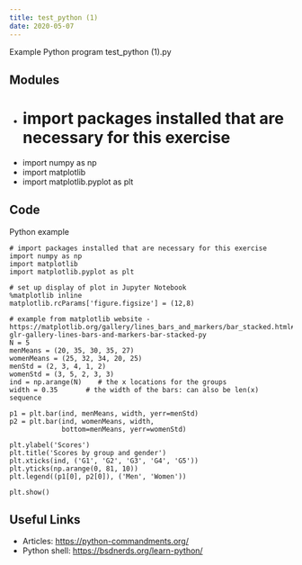 ```yaml
---
title: test_python (1)
date: 2020-05-07
---
```

Example Python program test_python (1).py

## Modules

* # import packages installed that are necessary for this exercise
* import numpy as np
* import matplotlib
* import matplotlib.pyplot as plt

## Code

Python example

    # import packages installed that are necessary for this exercise
    import numpy as np
    import matplotlib
    import matplotlib.pyplot as plt
    
    # set up display of plot in Jupyter Notebook
    %matplotlib inline
    matplotlib.rcParams['figure.figsize'] = (12,8)
    
    # example from matplotlib website - https://matplotlib.org/gallery/lines_bars_and_markers/bar_stacked.html#sphx-glr-gallery-lines-bars-and-markers-bar-stacked-py
    N = 5
    menMeans = (20, 35, 30, 35, 27)
    womenMeans = (25, 32, 34, 20, 25)
    menStd = (2, 3, 4, 1, 2)
    womenStd = (3, 5, 2, 3, 3)
    ind = np.arange(N)    # the x locations for the groups
    width = 0.35       # the width of the bars: can also be len(x) sequence
    
    p1 = plt.bar(ind, menMeans, width, yerr=menStd)
    p2 = plt.bar(ind, womenMeans, width,
                 bottom=menMeans, yerr=womenStd)
    
    plt.ylabel('Scores')
    plt.title('Scores by group and gender')
    plt.xticks(ind, ('G1', 'G2', 'G3', 'G4', 'G5'))
    plt.yticks(np.arange(0, 81, 10))
    plt.legend((p1[0], p2[0]), ('Men', 'Women'))
    
    plt.show()

## Useful Links

- Articles: https://python-commandments.org/
- Python shell: https://bsdnerds.org/learn-python/
